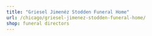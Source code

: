 ```yaml
---
title: "Griesel Jimenéz Stodden Funeral Home"
url: /chicago/griesel-jimenez-stodden-funeral-home/
shop: funeral directors
---
```


